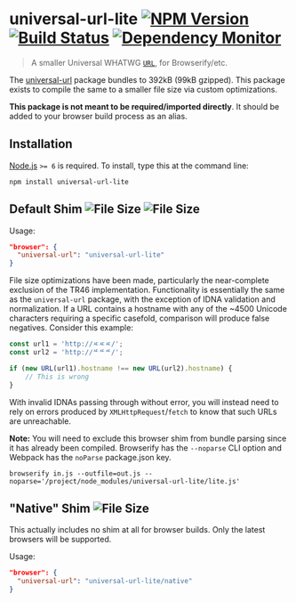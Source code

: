 # universal-url-lite [![NPM Version][npm-image]][npm-url] [![Build Status][travis-image]][travis-url] [![Dependency Monitor][greenkeeper-image]][greenkeeper-url]

> A smaller Universal WHATWG [`URL`](https://developer.mozilla.org/en/docs/Web/API/URL), for Browserify/etc.


The [universal-url](https://npmjs.com/universal-url) package bundles to 392kB (99kB gzipped). This package exists to compile the same to a smaller file size via custom optimizations.

**This package is not meant to be required/imported directly**. It should be added to your browser build process as an alias.


## Installation

[Node.js](http://nodejs.org/) `>= 6` is required. To install, type this at the command line:
```shell
npm install universal-url-lite
```


## Default Shim ![File Size][filesize-lite-uncp-image] ![File Size][filesize-lite-gzip-image]

Usage:

```json
"browser": {
  "universal-url": "universal-url-lite"
}
```

File size optimizations have been made, particularly the near-complete exclusion of the TR46 implementation. Functionality is essentially the same as the `universal-url` package, with the exception of IDNA validation and normalization. If a URL contains a hostname with any of the ~4500 Unicode characters requiring a specific casefold, comparison will produce false negatives. Consider this example:

```js
const url1 = 'http://ㅼㅼㅼ/';
const url2 = 'http://ᄯᄯᄯ/';

if (new URL(url1).hostname !== new URL(url2).hostname) {
    // This is wrong
}
```

With invalid IDNAs passing through without error, you will instead need to rely on errors produced by `XMLHttpRequest`/`fetch` to know that such URLs are unreachable.

**Note:** You will need to exclude this browser shim from bundle parsing since it has already been compiled. Browserify has the `--noparse` CLI option and Webpack has the `noParse` package.json key.

```shell
browserify in.js --outfile=out.js --noparse='/project/node_modules/universal-url-lite/lite.js'
```


## "Native" Shim ![File Size][filesize-natv-uncp-image]

This actually includes no shim at all for browser builds. Only the latest browsers will be supported.

Usage:

```json
"browser": {
  "universal-url": "universal-url-lite/native"
}
```


[npm-image]: https://img.shields.io/npm/v/universal-url-lite.svg
[npm-url]: https://npmjs.org/package/universal-url-lite
[filesize-lite-gzip-image]: https://img.shields.io/badge/size-19kB%20gzipped-blue.svg
[filesize-lite-uncp-image]: https://img.shields.io/badge/size-73kB-blue.svg
[filesize-natv-uncp-image]: https://img.shields.io/badge/size-336B-blue.svg
[travis-image]: https://img.shields.io/travis/stevenvachon/universal-url-lite.svg
[travis-url]: https://travis-ci.org/stevenvachon/universal-url-lite
[greenkeeper-image]: https://badges.greenkeeper.io/stevenvachon/universal-url-lite.svg
[greenkeeper-url]: https://greenkeeper.io/
